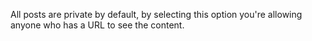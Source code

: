 All posts are private by default, by selecting this option you're allowing anyone who has a URL to see the content.